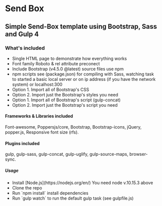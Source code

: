 <h1>Send Box</h1>

<h2>Simple Send-Box template using Bootstrap, Sass and Gulp 4</h2>
<h3>What's included</h3>

<ul>
  <li>Single HTML page to demonstrate how everything works</li>
  <li>Font family Roboto & rel attribute preconect</li> 
  <li>Include Bootstrap (v4.5.0 @latest) source files use npm</li>
  <li>npm scripts see (package.json) for compiling with Sass, watching task to started a basic local server or on ip address (if you have the network system) or localhost:300</li>
  <li>Option 1. Import all of Bootstrap's CSS</li>
  <li>Option 2. Import just the Bootstrap's styles you need</li>
  <li>Option 1. Import all of Bootstrap's script (gulp-concat)</li>
  <li>Option 2. Import just the Bootstrap's script you need</li>
</ul>

<h4>Frameworks & Libraries included</h4>
<p>Font-awesome, Poppersjs/core, Bootstrap, Bootstrap-icons, jQuery, popper.js, Responsive font size (rfs).</p>

<h4>Plugins included</h4>
<p>gulp, gulp-sass, gulp-concat, gulp-uglify, gulp-source-maps, browser-sync.</p>

<h5>Usage</h5>
<ul>
  <li>Install [Node.js](https://nodejs.org/en/) You need node v.10.15.3 above</li>
  <li>Clone the repo</li>
  <li>Run `npm install` install dependencies</li>
  <li>Run `gulp watch` to run the default gulp task (see gulpfile.js)</li>
</ul>
